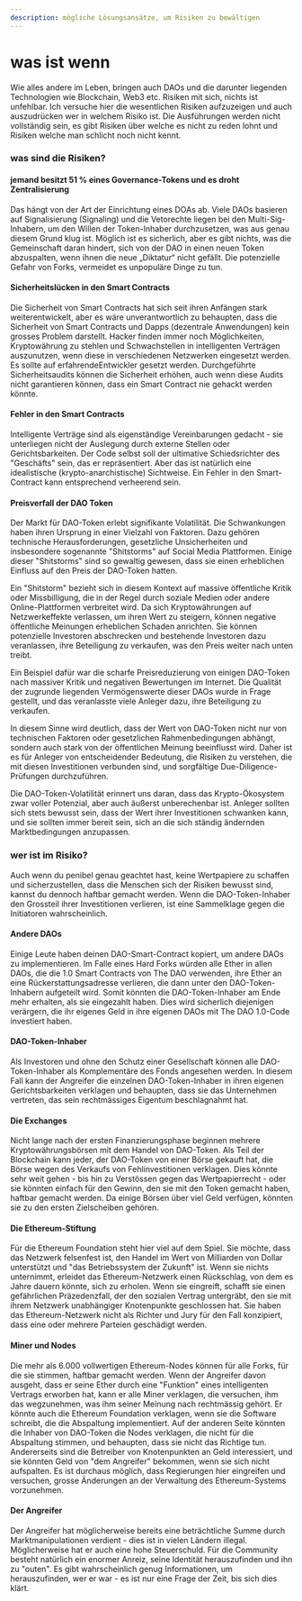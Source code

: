 ```yaml
---
description: mögliche Lösungsansätze, um Risiken zu bewältigen
---
```


# was ist wenn

Wie alles andere im Leben, bringen auch DAOs und die darunter liegenden Technologien wie Blockchain, Web3 etc. Risiken mit sich, nichts ist unfehlbar. Ich versuche hier die wesentlichen Risiken aufzuzeigen und auch auszudrücken wer in welchem Risiko ist. Die Ausführungen werden nicht vollständig sein, es gibt Risiken über welche es nicht zu reden lohnt und Risiken welche man schlicht noch nicht kennt.

### was sind die Risiken?

#### **jemand besitzt 51 % eines Governance-Tokens und es droht Zentralisierung** 

Das hängt von der Art der Einrichtung eines DOAs ab. Viele DAOs basieren auf Signalisierung (Signaling) und die Vetorechte liegen bei den Multi-Sig-Inhabern, um den Willen der Token-Inhaber durchzusetzen, was aus genau diesem Grund klug ist. Möglich ist es sicherlich, aber es gibt nichts, was die Gemeinschaft daran hindert, sich von der DAO in einen neuen Token abzuspalten, wenn ihnen die neue „Diktatur“ nicht gefällt. Die potenzielle Gefahr von Forks, vermeidet es unpopuläre Dinge zu tun.

#### **Sicherheitslücken in den Smart Contracts** 

Die Sicherheit von Smart Contracts hat sich seit ihren Anfängen stark weiterentwickelt, aber es wäre unverantwortlich zu behaupten, dass die Sicherheit von Smart Contracts und Dapps (dezentrale Anwendungen) kein grosses Problem darstellt. Hacker finden immer noch Möglichkeiten, Kryptowährung zu stehlen und Schwachstellen in intelligenten Verträgen auszunutzen, wenn diese in verschiedenen Netzwerken eingesetzt werden. Es sollte auf erfahrendeEntwickler gesetzt werden. Durchgeführte Sicherheitsaudits können die Sicherheit erhöhen, auch wenn diese Audits nicht garantieren können, dass ein Smart Contract nie gehackt werden könnte.

#### **Fehler in den Smart Contracts** 

Intelligente Verträge sind als eigenständige Vereinbarungen gedacht - sie unterliegen nicht der Auslegung durch externe Stellen oder Gerichtsbarkeiten. Der Code selbst soll der ultimative Schiedsrichter des "Geschäfts" sein, das er repräsentiert. Aber das ist natürlich eine idealistische (krypto-anarchistische) Sichtweise. Ein Fehler in den Smart-Contract kann entsprechend verheerend sein.

#### **Preisverfall der DAO Token** 

Der Markt für DAO-Token erlebt signifikante Volatilität. Die Schwankungen haben ihren Ursprung in einer Vielzahl von Faktoren. Dazu gehören technische Herausforderungen, gesetzliche Unsicherheiten und insbesondere sogenannte "Shitstorms" auf Social Media Plattformen. Einige dieser "Shitstorms" sind so gewaltig gewesen, dass sie einen erheblichen Einfluss auf den Preis der DAO-Token hatten.

Ein "Shitstorm" bezieht sich in diesem Kontext auf massive öffentliche Kritik oder Missbilligung, die in der Regel durch soziale Medien oder andere Online-Plattformen verbreitet wird. Da sich Kryptowährungen auf Netzwerkeffekte verlassen, um ihren Wert zu steigern, können negative öffentliche Meinungen erheblichen Schaden anrichten. Sie können potenzielle Investoren abschrecken und bestehende Investoren dazu veranlassen, ihre Beteiligung zu verkaufen, was den Preis weiter nach unten treibt.

Ein Beispiel dafür war die scharfe Preisreduzierung von einigen DAO-Token nach massiver Kritik und negativen Bewertungen im Internet. Die Qualität der zugrunde liegenden Vermögenswerte dieser DAOs wurde in Frage gestellt, und das veranlasste viele Anleger dazu, ihre Beteiligung zu verkaufen.

In diesem Sinne wird deutlich, dass der Wert von DAO-Token nicht nur von technischen Faktoren oder gesetzlichen Rahmenbedingungen abhängt, sondern auch stark von der öffentlichen Meinung beeinflusst wird. Daher ist es für Anleger von entscheidender Bedeutung, die Risiken zu verstehen, die mit diesen Investitionen verbunden sind, und sorgfältige Due-Diligence-Prüfungen durchzuführen.

Die DAO-Token-Volatilität erinnert uns daran, dass das Krypto-Ökosystem zwar voller Potenzial, aber auch äußerst unberechenbar ist. Anleger sollten sich stets bewusst sein, dass der Wert ihrer Investitionen schwanken kann, und sie sollten immer bereit sein, sich an die sich ständig ändernden Marktbedingungen anzupassen.

### wer ist im Risiko?

Auch wenn du penibel genau geachtet hast, keine Wertpapiere zu schaffen und sicherzustellen, dass die Menschen sich der Risiken bewusst sind, kannst du dennoch haftbar gemacht werden. Wenn die DAO-Token-Inhaber den Grossteil ihrer Investitionen verlieren, ist eine Sammelklage gegen die Initiatoren wahrscheinlich.

#### **Andere DAOs**&#x20;

Einige Leute haben deinen DAO-Smart-Contract kopiert, um andere DAOs zu implementieren. Im Falle eines Hard Forks würden alle Ether in allen DAOs, die die 1.0 Smart Contracts von The DAO verwenden, ihre Ether an eine Rückerstattungsadresse verlieren, die dann unter den DAO-Token-Inhabern aufgeteilt wird. Somit könnten die DAO-Token-Inhaber am Ende mehr erhalten, als sie eingezahlt haben. Dies wird sicherlich diejenigen verärgern, die ihr eigenes Geld in ihre eigenen DAOs mit The DAO 1.0-Code investiert haben.

#### **DAO-Token-Inhaber**&#x20;

Als Investoren und ohne den Schutz einer Gesellschaft können alle DAO-Token-Inhaber als Komplementäre des Fonds angesehen werden. In diesem Fall kann der Angreifer die einzelnen DAO-Token-Inhaber in ihren eigenen Gerichtsbarkeiten verklagen und behaupten, dass sie das Unternehmen vertreten, das sein rechtmässiges Eigentum beschlagnahmt hat.

#### **Die Exchanges**&#x20;

Nicht lange nach der ersten Finanzierungsphase beginnen mehrere Kryptowährungsbörsen mit dem Handel von DAO-Token. Als Teil der Blockchain kann jeder, der DAO-Token von einer Börse gekauft hat, die Börse wegen des Verkaufs von Fehlinvestitionen verklagen. Dies könnte sehr weit gehen - bis hin zu Verstössen gegen das Wertpapierrecht - oder sie könnten einfach für den Gewinn, den sie mit den Token gemacht haben, haftbar gemacht werden. Da einige Börsen über viel Geld verfügen, könnten sie zu den ersten Zielscheiben gehören.

#### **Die Ethereum-Stiftung**&#x20;

Für die Ethereum Foundation steht hier viel auf dem Spiel. Sie möchte, dass das Netzwerk felsenfest ist, den Handel im Wert von Milliarden von Dollar unterstützt und "das Betriebssystem der Zukunft" ist. Wenn sie nichts unternimmt, erleidet das Ethereum-Netzwerk einen Rückschlag, von dem es Jahre dauern könnte, sich zu erholen. Wenn sie eingreift, schafft sie einen gefährlichen Präzedenzfall, der den sozialen Vertrag untergräbt, den sie mit ihrem Netzwerk unabhängiger Knotenpunkte geschlossen hat. Sie haben das Ethereum-Netzwerk nicht als Richter und Jury für den Fall konzipiert, dass eine oder mehrere Parteien geschädigt werden.

#### **Miner und Nodes**&#x20;

Die mehr als 6.000 vollwertigen Ethereum-Nodes können für alle Forks, für die sie stimmen, haftbar gemacht werden. Wenn der Angreifer davon ausgeht, dass er seine Ether durch eine "Funktion" eines intelligenten Vertrags erworben hat, kann er alle Miner verklagen, die versuchen, ihm das wegzunehmen, was ihm seiner Meinung nach rechtmässig gehört. Er könnte auch die Ethereum Foundation verklagen, wenn sie die Software schreibt, die die Abspaltung implementiert. Auf der anderen Seite könnten die Inhaber von DAO-Token die Nodes verklagen, die nicht für die Abspaltung stimmen, und behaupten, dass sie nicht das Richtige tun. Andererseits sind die Betreiber von Knotenpunkten an Geld interessiert, und sie könnten Geld von "dem Angreifer" bekommen, wenn sie sich nicht aufspalten. Es ist durchaus möglich, dass Regierungen hier eingreifen und versuchen, grosse Änderungen an der Verwaltung des Ethereum-Systems vorzunehmen.

#### **Der Angreifer**&#x20;

Der Angreifer hat möglicherweise bereits eine beträchtliche Summe durch Marktmanipulationen verdient - dies ist in vielen Ländern illegal. Möglicherweise hat er auch eine hohe Steuerschuld. Für die Community besteht natürlich ein enormer Anreiz, seine Identität herauszufinden und ihn zu "outen". Es gibt wahrscheinlich genug Informationen, um herauszufinden, wer er war - es ist nur eine Frage der Zeit, bis sich dies klärt.
